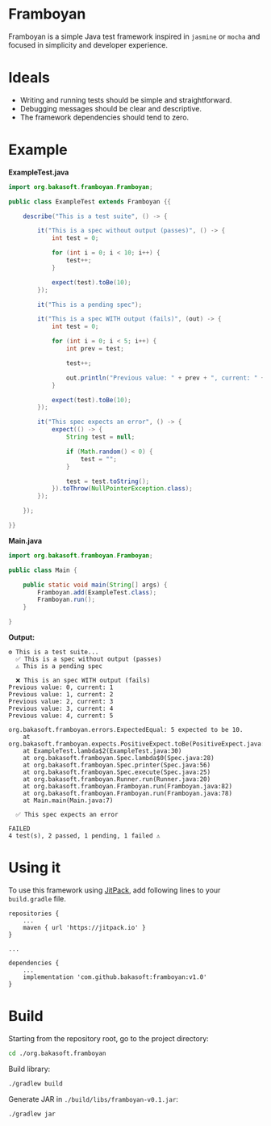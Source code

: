 # Framboyan

Framboyan is a simple Java test framework inspired in `jasmine` or `mocha` and focused in simplicity and developer experience.

# Ideals

- Writing and running tests should be simple and straightforward.
- Debugging messages should be clear and descriptive.
- The framework dependencies should tend to zero.

# Example

**ExampleTest.java**

```java
import org.bakasoft.framboyan.Framboyan;

public class ExampleTest extends Framboyan {{

	describe("This is a test suite", () -> {

		it("This is a spec without output (passes)", () -> {
			int test = 0;

			for (int i = 0; i < 10; i++) {
				test++;
			}

			expect(test).toBe(10);
		});

		it("This is a pending spec");

		it("This is a spec WITH output (fails)", (out) -> {
			int test = 0;

			for (int i = 0; i < 5; i++) {
				int prev = test;

				test++;

				out.println("Previous value: " + prev + ", current: " + test);
			}

			expect(test).toBe(10);
		});

		it("This spec expects an error", () -> {
			expect(() -> {
				String test = null;

				if (Math.random() < 0) {
					test = "";
				}

				test = test.toString();
			}).toThrow(NullPointerException.class);
		});

	});

}}
```

**Main.java**

```java
import org.bakasoft.framboyan.Framboyan;

public class Main {

	public static void main(String[] args) {
		Framboyan.add(ExampleTest.class);
		Framboyan.run();
	}

}
```

**Output:**

```
⚙️ This is a test suite...
  ✅ This is a spec without output (passes)
  ⚠️ This is a pending spec

  ❌ This is an spec WITH output (fails)
Previous value: 0, current: 1
Previous value: 1, current: 2
Previous value: 2, current: 3
Previous value: 3, current: 4
Previous value: 4, current: 5

org.bakasoft.framboyan.errors.ExpectedEqual: 5 expected to be 10.
	at org.bakasoft.framboyan.expects.PositiveExpect.toBe(PositiveExpect.java:28)
	at ExampleTest.lambda$2(ExampleTest.java:30)
	at org.bakasoft.framboyan.Spec.lambda$0(Spec.java:28)
	at org.bakasoft.framboyan.Spec.printer(Spec.java:56)
	at org.bakasoft.framboyan.Spec.execute(Spec.java:25)
	at org.bakasoft.framboyan.Runner.run(Runner.java:20)
	at org.bakasoft.framboyan.Framboyan.run(Framboyan.java:82)
	at org.bakasoft.framboyan.Framboyan.run(Framboyan.java:78)
	at Main.main(Main.java:7)

  ✅ This spec expects an error

FAILED
4 test(s), 2 passed, 1 pending, 1 failed ⚠️
```

# Using it

To use this framework using [JitPack](https://jitpack.io/), add following lines to your `build.gradle` file.

```
repositories {
	...
	maven { url 'https://jitpack.io' }
}

...

dependencies {
	...
	implementation 'com.github.bakasoft:framboyan:v1.0'
}
```

# Build

Starting from the repository root, go to the project directory:

```sh
cd ./org.bakasoft.framboyan
```

Build library:

```sh
./gradlew build
```

Generate JAR in `./build/libs/framboyan-v0.1.jar`:

```sh
./gradlew jar
```
